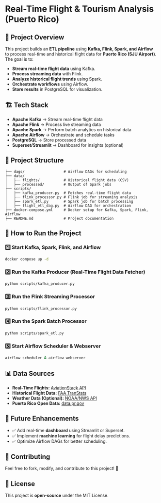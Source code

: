 # Real-Time Flight & Tourism Analysis (Puerto Rico)

## 📌 Project Overview
This project builds an **ETL pipeline** using **Kafka, Flink, Spark, and Airflow** to process real-time and historical flight data for **Puerto Rico (SJU Airport)**. The goal is to:

- **Stream real-time flight data** using Kafka.
- **Process streaming data** with Flink.
- **Analyze historical flight trends** using Spark.
- **Orchestrate workflows** using Airflow.
- **Store results** in PostgreSQL for visualization.

## 🏗 Tech Stack
- **Apache Kafka** → Stream real-time flight data
- **Apache Flink** → Process live streaming data
- **Apache Spark** → Perform batch analytics on historical data
- **Apache Airflow** → Orchestrate and schedule tasks
- **PostgreSQL** → Store processed data
- **Superset/Streamlit** → Dashboard for insights (optional)

## 📂 Project Structure
```
├── dags/                  # Airflow DAGs for scheduling
├── data/
│   ├── flights/           # Historical flight data (CSV)
│   ├── processed/         # Output of Spark jobs
├── scripts/
│   ├── kafka_producer.py  # Fetches real-time flight data
│   ├── flink_processor.py # Flink job for streaming analysis
│   ├── spark_etl.py       # Spark job for batch processing
│   ├── flight_etl_dag.py  # Airflow DAG for orchestration
├── docker-compose.yml     # Docker setup for Kafka, Spark, Flink, Airflow
├── README.md              # Project documentation
```

## 🚀 How to Run the Project
### 1️⃣ Start Kafka, Spark, Flink, and Airflow
```bash
docker compose up -d
```

### 2️⃣ Run the Kafka Producer (Real-Time Flight Data Fetcher)
```bash
python scripts/kafka_producer.py
```

### 3️⃣ Run the Flink Streaming Processor
```bash
python scripts/flink_processor.py
```

### 4️⃣ Run the Spark Batch Processor
```bash
python scripts/spark_etl.py
```

### 5️⃣ Start Airflow Scheduler & Webserver
```bash
airflow scheduler & airflow webserver
```

## 📊 Data Sources
- **Real-Time Flights:** [AviationStack API](https://aviationstack.com/)
- **Historical Flight Data:** [FAA TranStats](https://www.transtats.bts.gov/)
- **Weather Data (Optional):** [NOAA/NWS API](https://www.weather.gov/documentation/services-web-api)
- **Puerto Rico Open Data:** [data.pr.gov](https://data.pr.gov/)

## 🎯 Future Enhancements
- ✅ Add real-time **dashboard** using Streamlit or Superset.
- ✅ Implement **machine learning** for flight delay predictions.
- ✅ Optimize Airflow DAGs for better scheduling.

## 🤝 Contributing
Feel free to fork, modify, and contribute to this project! 🚀

## 📜 License
This project is **open-source** under the MIT License.